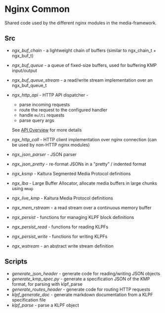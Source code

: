 # Nginx Common

Shared code used by the different nginx modules in the media-framework.


## Src

- *ngx_buf_chain* - a lightweight chain of buffers (similar to ngx_chain_t + ngx_buf_t)
- *ngx_buf_queue* - a queue of fixed-size buffers, used for buffering KMP input/output
- *ngx_buf_queue_stream* - a read/write stream implementation over an ngx_buf_queue_t
- *ngx_http_api* - HTTP API dispatcher -
    - parse incoming requests
    - route the request to the configured handler
    - handle `multi` requests
    - parse query args

    See [API Overview](../README.md#api-overview) for more details
- *ngx_http_call* - HTTP client implementation over nginx connection (can be used by non-HTTP nginx modules)
- *ngx_json_parser* - JSON parser
- *ngx_json_pretty* - re-format JSONs in a "pretty" / indented format
- *ngx_ksmp* - Kaltura Segmented Media Protocol definitions
- *ngx_lba* - Large Buffer Allocator, allocate media buffers in large chunks using `mmap`
- *ngx_live_kmp* - Kaltura Media Protocol definitions
- *ngx_mem_rstream* - a read stream over a continuous memory buffer
- *ngx_persist* - functions for managing KLPF block definitions
- *ngx_persist_read* - functions for reading KLPFs
- *ngx_persist_write* - functions for writing KLPFs
- *ngx_wstream* - an abstract write stream definition


## Scripts

- *generate_json_header* - generate code for reading/writing JSON objects
- *generate_kmp_spec.py* - generate a specification JSON of the KMP format, for parsing with klpf_parse
- *generate_routes_header* - generate code for routing HTTP requests
- *klpf_generate_doc* - generate markdown documentation from a KLPF specification file
- *klpf_parse* - parse a KLPF object
